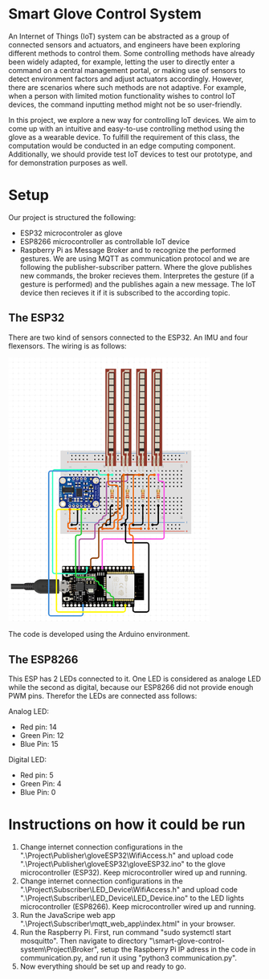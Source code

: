 # Smart Glove Control System

An Internet of Things (IoT) system can be abstracted as a group of connected sensors and actuators, and engineers have been exploring different methods to control them. Some controlling methods have already been widely adapted, for example, letting the user to directly enter a command on a central management portal, or making use of sensors to detect environment factors and adjust actuators accordingly. However, there are scenarios where such methods are not adaptive. For example, when a person with limited motion functionality wishes to control IoT devices, the command inputting method might not be so user-friendly.

In this project, we explore a new way for controlling IoT devices. We aim to come up with an intuitive and easy-to-use controlling method using the glove as a wearable device. To fulfill the requirement of this class, the computation would be conducted in an edge computing component.
Additionally, we should provide test IoT devices to test our prototype, and for demonstration purposes as well.

# Setup
Our project is structured the following:  
- ESP32 microcontroler as glove
- ESP8266 microcontroller as controllable IoT device
- Raspberry Pi as Message Broker and to recognize the performed gestures.
We are using MQTT as communication protocol and we are following the publisher-subscriber pattern. Where the glove publishes new commands, the broker recieves them. Interpretes the gesture (if a gesture is performed) and the publishes again a new message. The IoT device then recieves it if it is subscribed to the according topic.

## The ESP32
There are two kind of sensors connected to the ESP32. An IMU and four flexensors.
The wiring is as follows:

<img src="./Reports and Documents/Glove-circuit.png" width="400px">

The code is developed using the Arduino environment.

## The ESP8266
This ESP has 2 LEDs connected to it. One LED is considered as analoge LED while the second as digital, because our ESP8266 did not provide enough PWM pins. Therefor the LEDs are connected ass follows:

Analog LED:
- Red pin: 14
- Green Pin: 12
- Blue Pin: 15

Digital LED:
- Red pin: 5
- Green Pin: 4
- Blue Pin: 0


# Instructions on how it could be run
1. Change internet connection configurations in the ".\Project\Publisher\gloveESP32\WifiAccess.h" and upload code ".\Project\Publisher\gloveESP32\gloveESP32.ino" to the glove microcontroller (ESP32). Keep microcontroller wired up and running.
2. Change internet connection configurations in the ".\Project\Subscriber\LED_Device\WifiAccess.h" and upload code ".\Project\Subscriber\LED_Device\LED_Device.ino" to the LED lights microcontroller (ESP8266). Keep microcontroller wired up and running.
3. Run the JavaScripe web app ".\Project\Subscriber\mqtt_web_app\index.html" in your browser.
4. Run the Raspberry Pi. First, run command "sudo systemctl start mosquitto". Then navigate to directory "\smart-glove-control-system\Project\Broker", setup the Raspberry Pi IP adress in the code in communication.py, and run it using "python3 communication.py".
5. Now everything should be set up and ready to go.

